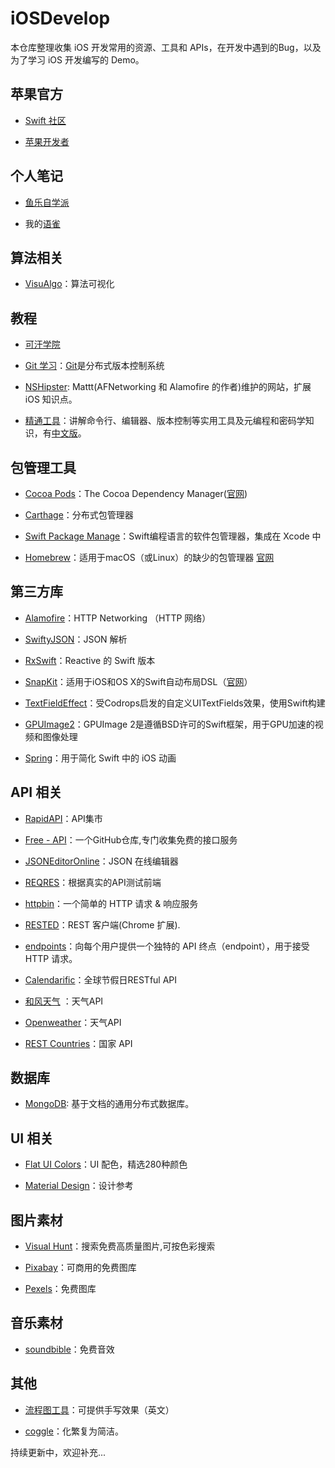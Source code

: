# iOSDevelop
本仓库整理收集 iOS 开发常用的资源、工具和 APIs，在开发中遇到的Bug，以及为了学习 iOS 开发编写的 Demo。

## 苹果官方
- [Swift 社区](https://swift.org)

- [苹果开发者](https://developer.apple.com/develop/)

## 个人笔记
- [鱼乐自学派](https://yulezixue.com)
   
- 我的[语雀](https://www.yuque.com/ideal156)

## 算法相关
- [VisuAlgo](https://visualgo.net/zh)：算法可视化

## 教程 
- [可汗学院](https://www.khanacademy.org)

- [Git 学习](https://learngitbranching.js.org/?locale=zh_CN)：[Git](https://git-scm.com)是分布式版本控制系统

- [NSHipster](https://nshipster.com): Mattt(AFNetworking 和 Alamofire 的作者)维护的网站，扩展 iOS 知识点。

- [精通工具](https://missing.csail.mit.edu)：讲解命令行、编辑器、版本控制等实用工具及元编程和密码学知识，有[中文版](https://missing-semester-cn.github.io)。

## 包管理工具
- [Cocoa Pods](https://github.com/CocoaPods/CocoaPods)：The Cocoa Dependency Manager([官网](https://cocoapods.org/))

- [Carthage](https://github.com/Carthage/Carthage)：分布式包管理器

- [Swift Package Manage](https://github.com/apple/swift-package-manager)：Swift编程语言的软件包管理器，集成在 Xcode 中

- [Homebrew](https://github.com/Homebrew/brew)：适用于macOS（或Linux）的缺少的包管理器 [官网](https://brew.sh)

## 第三方库
- [Alamofire](https://github.com/Alamofire/Alamofire)：HTTP Networking （HTTP 网络）

- [SwiftyJSON](https://github.com/SwiftyJSON/SwiftyJSON)：JSON 解析 

- [RxSwift](https://github.com/ReactiveX/RxSwift)：Reactive 的 Swift 版本

- [SnapKit](https://github.com/SnapKit/SnapKit)：适用于iOS和OS X的Swift自动布局DSL（[官网](http://snapkit.io)）

- [TextFieldEffect](https://github.com/raulriera/TextFieldEffects)：受Codrops启发的自定义UITextFields效果，使用Swift构建

- [GPUImage2](https://github.com/BradLarson/GPUImage2)：GPUImage 2是遵循BSD许可的Swift框架，用于GPU加速的视频和图像处理
 
- [Spring](https://github.com/MengTo/Spring)：用于简化 Swift 中的 iOS 动画

## API 相关
- [RapidAPI](https://rapidapi.com)：API集市
- [Free - API](https://github.com/fangzesheng/free-api)：一个GitHub仓库,专门收集免费的接口服务

- [JSONEditorOnline](https://jsoneditoronline.org)：JSON 在线编辑器

- [REQRES](https://reqres.in)：根据真实的API测试前端

- [httpbin](https://httpbin.org)：一个简单的 HTTP 请求 & 响应服务

- [RESTED](https://chrome.google.com/webstore/detail/rested/eelcnbccaccipfolokglfhhmapdchbfg)：REST 客户端(Chrome 扩展).

- [endpoints](https://www.endpoints.dev)：向每个用户提供一个独特的 API 终点（endpoint），用于接受 HTTP 请求。

- [Calendarific](https://calendarific.com)：全球节假日RESTful API

- [和风天气](https://dev.heweather.com) ：天气API

- [Openweather](https://openweathermap.org)：天气API

- [REST Countries](https://restcountries.eu)：国家 API

## 数据库
- [MongoDB](https://www.mongodb.com): 基于文档的通用分布式数据库。

## UI 相关
- [Flat UI Colors](https://flatuicolors.com)：UI 配色，精选280种颜色

- [Material Design](https://material.io)：设计参考

## 图片素材
- [Visual Hunt](https://visualhunt.com)：搜索免费高质量图片,可按色彩搜索

- [Pixabay](https://pixabay.com)：可商用的免费图库

- [Pexels](https://www.pexels.com/zh-cn/)：免费图库

## 音乐素材
- [soundbible](http://soundbible.com/royalty-free-sounds-1.html)：免费音效

## 其他
- [流程图工具](https://excalidraw.com)：可提供手写效果（英文）

- [coggle](https://coggle.it)：化繁复为简洁。

持续更新中，欢迎补充...

